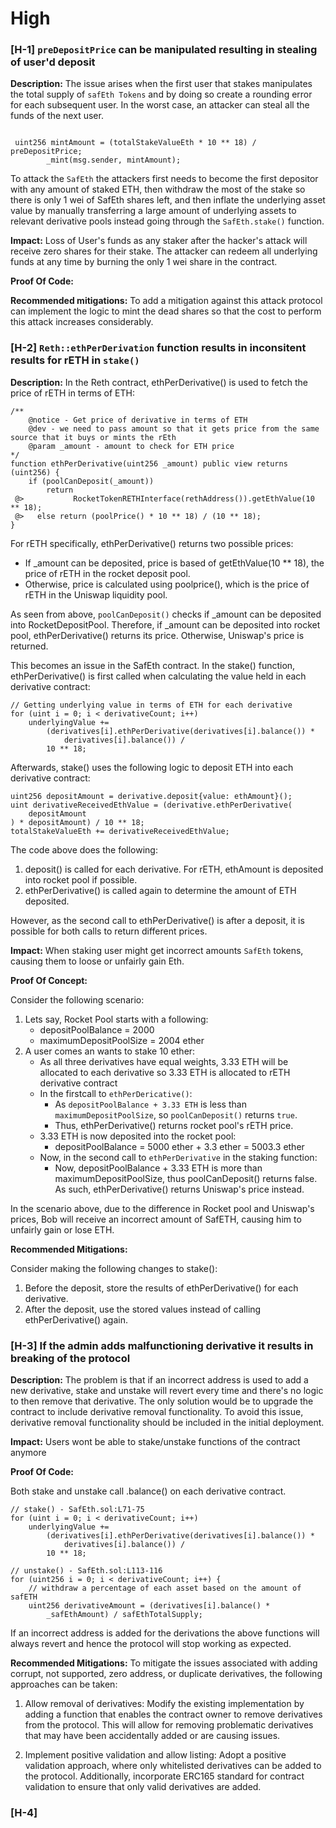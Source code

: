 # High

### [H-1] `preDepositPrice` can be manipulated resulting in stealing of user'd deposit

**Description:** The issue arises when the first user that stakes manipulates the total supply of `safEth Tokens` and by doing so create a rounding error for each subsequent user. In the worst case, an attacker can steal all the funds of the next user.

```solidity

 uint256 mintAmount = (totalStakeValueEth * 10 ** 18) / preDepositPrice;
        _mint(msg.sender, mintAmount);

```
To attack the `SafEth` the attackers first needs to become the first depositor with any amount of staked ETH, then withdraw the most of the stake so there is only 1 wei of SafEth shares left, and then inflate the underlying asset value by manually transferring a large amount of underlying assets to relevant derivative pools instead going through the `SafEth.stake()` function. 


**Impact:**  Loss of User's funds as any staker after the hacker's attack will receive zero shares for their stake. The attacker can redeem all underlying funds at any time by burning the only 1 wei share in the contract.

**Proof Of Code:**

**Recommended mitigations:** To add a mitigation against this attack protocol can implement the logic to mint the dead shares so that the cost to perform this attack increases considerably.

### [H-2] `Reth::ethPerDerivation` function results in inconsitent results for rETH in `stake()`

**Description:** In the Reth contract, ethPerDerivative() is used to fetch the price of rETH in terms of ETH:

```solidity
/**
    @notice - Get price of derivative in terms of ETH
    @dev - we need to pass amount so that it gets price from the same source that it buys or mints the rEth
    @param _amount - amount to check for ETH price
*/
function ethPerDerivative(uint256 _amount) public view returns (uint256) {
    if (poolCanDeposit(_amount))
        return
 @>           RocketTokenRETHInterface(rethAddress()).getEthValue(10 ** 18);
 @>   else return (poolPrice() * 10 ** 18) / (10 ** 18);
}
```
For rETH specifically, ethPerDerivative() returns two possible prices: 
* If _amount can be deposited, price is based of getEthValue(10 ** 18), the price of rETH in the rocket deposit pool. 
* Otherwise, price is calculated using poolprice(), which is the price of rETH in the Uniswap liquidity pool.

As seen from above, `poolCanDeposit()` checks if _amount can be deposited into RocketDepositPool. Therefore, if _amount can be deposited into rocket pool, ethPerDerivative() returns its price. Otherwise, Uniswap's price is returned.


This becomes an issue in the SafEth contract. In the stake() function, ethPerDerivative() is first called when calculating the value held in each derivative contract:

```solidity
// Getting underlying value in terms of ETH for each derivative
for (uint i = 0; i < derivativeCount; i++)
    underlyingValue +=
        (derivatives[i].ethPerDerivative(derivatives[i].balance()) *
            derivatives[i].balance()) /
        10 ** 18;
```

Afterwards, stake() uses the following logic to deposit ETH into each derivative contract:

```solidity
uint256 depositAmount = derivative.deposit{value: ethAmount}();
uint derivativeReceivedEthValue = (derivative.ethPerDerivative(
    depositAmount
) * depositAmount) / 10 ** 18;
totalStakeValueEth += derivativeReceivedEthValue;
```

The code above does the following:

1. deposit() is called for each derivative. For rETH, ethAmount is deposited into rocket pool if possible.
2. ethPerDerivative() is called again to determine the amount of ETH deposited.

However, as the second call to ethPerDerivative() is after a deposit, it is possible for both calls to return different prices.

**Impact:** When staking user might get incorrect amounts `SafEth` tokens, causing them to loose or unfairly gain Eth.

**Proof Of Concept:**

Consider the following scenario:

1. Lets say, Rocket Pool starts with a following:
   * depositPoolBalance = 2000
   * maximumDepositPoolSize = 2004 ether
2. A user comes an wants to stake 10 ether:
   * As all three derivatives have equal weights, 3.33 ETH will be allocated to each derivative so 3.33 ETH is allocated to rETH derivative contract
   * In the firstcall to `ethPerDericative()`:
     * As `depositPoolBalance + 3.33 ETH` is less than `maximumDepositPoolSize`, so `poolCanDeposit()` returns `true`.
     * Thus, ethPerDerivative() returns rocket pool's rETH price.
   * 3.33 ETH is now deposited into the rocket pool:
     * depositPoolBalance = 5000 ether + 3.3 ether = 5003.3 ether
   * Now, in the second call to `ethPerDerivative` in the staking function:
     * Now, depositPoolBalance + 3.33 ETH is more than maximumDepositPoolSize, thus poolCanDeposit() returns false. As such, ethPerDerivative() returns Uniswap's price instead.

In the scenario above, due to the difference in Rocket pool and Uniswap's prices, Bob will receive an incorrect amount of SafETH, causing him to unfairly gain or lose ETH.
    
 
**Recommended Mitigations:**

Consider making the following changes to stake():

1. Before the deposit, store the results of ethPerDerivative() for each derivative.
2. After the deposit, use the stored values instead of calling ethPerDerivative() again.


### [H-3] If the admin adds malfunctioning derivative it results in breaking of the protocol

**Description:** The problem is that if an incorrect address is used to add a new derivative, stake and unstake will revert every time and there's no logic to then remove that derivative. The only solution would be to upgrade the contract to include derivative removal functionality. To avoid this issue, derivative removal functionality should be included in the initial deployment.

**Impact:** Users wont be able to stake/unstake functions of the contract anymore

**Proof Of Code:** 

Both stake and unstake call .balance() on each derivative contract.

```solidity
// stake() - SafEth.sol:L71-75
for (uint i = 0; i < derivativeCount; i++)
	underlyingValue +=
		(derivatives[i].ethPerDerivative(derivatives[i].balance()) *
			derivatives[i].balance()) /
		10 ** 18;
```

```solidity
// unstake() - SafEth.sol:L113-116
for (uint256 i = 0; i < derivativeCount; i++) {
	// withdraw a percentage of each asset based on the amount of safETH
	uint256 derivativeAmount = (derivatives[i].balance() *
		_safEthAmount) / safEthTotalSupply;
```

If an incorrect address is added for the derivations the above functions will always revert and hence the protocol will stop working as expected.

**Recommended Mitigations:**
To mitigate the issues associated with adding corrupt, not supported, zero address, or duplicate derivatives, the following approaches can be taken:

1. Allow removal of derivatives: Modify the existing implementation by adding a function that enables the contract owner to remove derivatives from the protocol. This will allow for removing problematic derivatives that may have been accidentally added or are causing issues.

2. Implement positive validation and allow listing: Adopt a positive validation approach, where only whitelisted derivatives can be added to the protocol. Additionally, incorporate ERC165 standard for contract validation to ensure that only valid derivatives are added.


### [H-4] 









